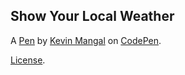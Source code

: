 Show Your Local Weather
-----------------------


A [Pen](https://codepen.io/KevinM818/pen/NgEKqm) by [Kevin Mangal](http://codepen.io/KevinM818) on [CodePen](http://codepen.io/).

[License](https://codepen.io/KevinM818/pen/NgEKqm/license).